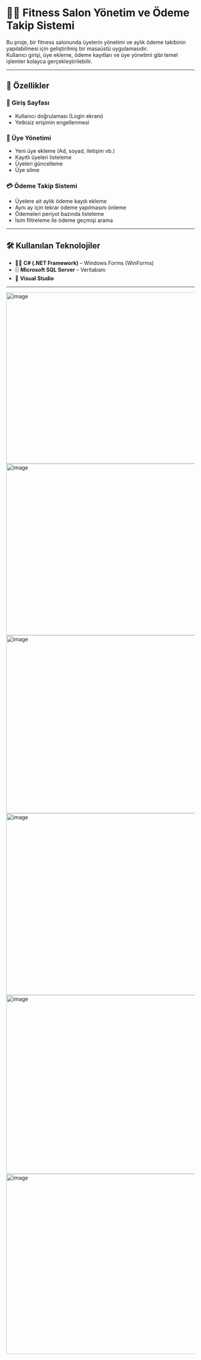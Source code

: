 # 🏋️‍♂️ Fitness Salon Yönetim ve Ödeme Takip Sistemi

Bu proje, bir fitness salonunda üyelerin yönetimi ve aylık ödeme takibinin yapılabilmesi için geliştirilmiş bir masaüstü uygulamasıdır.  
Kullanıcı girişi, üye ekleme, ödeme kayıtları ve üye yönetimi gibi temel işlemler kolayca gerçekleştirilebilir.

---

## 🎯 Özellikler

### 🔐 Giriş Sayfası
- Kullanıcı doğrulaması (Login ekranı)
- Yetkisiz erişimin engellenmesi

### 👥 Üye Yönetimi
- Yeni üye ekleme (Ad, soyad, iletişim vb.)
- Kayıtlı üyeleri listeleme
- Üyeleri güncelleme
- Üye silme

### 💳 Ödeme Takip Sistemi
- Üyelere ait aylık ödeme kaydı ekleme
- Aynı ay için tekrar ödeme yapılmasını önleme
- Ödemeleri periyot bazında listeleme
- İsim filtreleme ile ödeme geçmişi arama

---

## 🛠️ Kullanılan Teknolojiler

- 🧑‍💻 **C# (.NET Framework)** – Windows Forms (WinForms)
- 🗄️ **Microsoft SQL Server** – Veritabanı
- 📐 **Visual Studio**

---

<img width="753" height="457" alt="image" src="https://github.com/user-attachments/assets/30cd844e-a974-43f2-bff7-2a0a038528b6" />
<img width="755" height="458" alt="image" src="https://github.com/user-attachments/assets/e99adb07-0fd9-4849-801b-d550bcfad728" />
<img width="903" height="475" alt="image" src="https://github.com/user-attachments/assets/bccf9eb7-6828-46e8-8075-9adbc1dd5262" />
<img width="838" height="485" alt="image" src="https://github.com/user-attachments/assets/f1565708-632f-4093-a9ad-58e340f45f89" />
<img width="836" height="477" alt="image" src="https://github.com/user-attachments/assets/b00cb4eb-c12d-4e33-8a98-ff2b073565db" />
<img width="828" height="481" alt="image" src="https://github.com/user-attachments/assets/b8d013d3-4c40-4435-94ee-ec464bf5dc58" />




